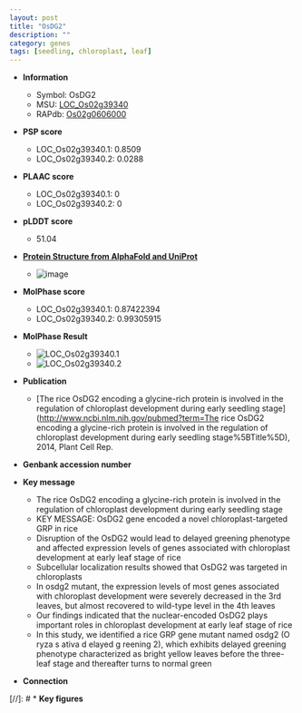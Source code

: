 ```yaml
---
layout: post
title: "OsDG2"
description: ""
category: genes
tags: [seedling, chloroplast, leaf]
---
```


* **Information**  
    + Symbol: OsDG2  
    + MSU: [LOC_Os02g39340](http://rice.plantbiology.msu.edu/cgi-bin/ORF_infopage.cgi?orf=LOC_Os02g39340)  
    + RAPdb: [Os02g0606000](http://rapdb.dna.affrc.go.jp/viewer/gbrowse_details/irgsp1?name=Os02g0606000)  

* **PSP score**  
    + LOC_Os02g39340.1: 0.8509 
    + LOC_Os02g39340.2: 0.0288 

* **PLAAC score**  
    + LOC_Os02g39340.1: 0 
    + LOC_Os02g39340.2: 0 

* **pLDDT score**
    + 51.04

* **[Protein Structure from AlphaFold and UniProt](https://www.uniprot.org/uniprotkb/Q6K8R1/entry#structure)**
    + ![image](https://ricepsp.github.io/images/Q6/AF-Q6K8R1-F1.png)

* **MolPhase score**
    + LOC_Os02g39340.1: 0.87422394
    + LOC_Os02g39340.2: 0.99305915

* **MolPhase Result**
    + ![LOC_Os02g39340.1](https://304243504.github.io/Pictures/LOC_Os02g/LOC_Os02g39340.1.png)
    + ![LOC_Os02g39340.2](https://304243504.github.io/Pictures/LOC_Os02g/LOC_Os02g39340.2.png)

* **Publication**  
    + [The rice OsDG2 encoding a glycine-rich protein is involved in the regulation of chloroplast development during early seedling stage](http://www.ncbi.nlm.nih.gov/pubmed?term=The rice OsDG2 encoding a glycine-rich protein is involved in the regulation of chloroplast development during early seedling stage%5BTitle%5D), 2014, Plant Cell Rep.

* **Genbank accession number**  

* **Key message**  
    + The rice OsDG2 encoding a glycine-rich protein is involved in the regulation of chloroplast development during early seedling stage
    + KEY MESSAGE: OsDG2 gene encoded a novel chloroplast-targeted GRP in rice
    + Disruption of the OsDG2 would lead to delayed greening phenotype and affected expression levels of genes associated with chloroplast development at early leaf stage of rice
    + Subcellular localization results showed that OsDG2 was targeted in chloroplasts
    + In osdg2 mutant, the expression levels of most genes associated with chloroplast development were severely decreased in the 3rd leaves, but almost recovered to wild-type level in the 4th leaves
    + Our findings indicated that the nuclear-encoded OsDG2 plays important roles in chloroplast development at early leaf stage of rice
    + In this study, we identified a rice GRP gene mutant named osdg2 (O ryza s ativa d elayed g reening 2), which exhibits delayed greening phenotype characterized as bright yellow leaves before the three-leaf stage and thereafter turns to normal green

* **Connection**  

[//]: # * **Key figures**  


